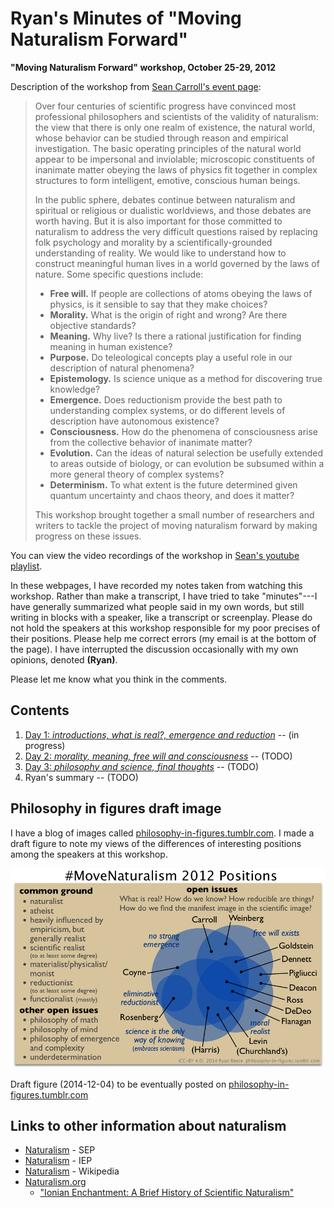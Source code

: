 Ryan's Minutes of "Moving Naturalism Forward"
================================================================================

**"Moving Naturalism Forward" workshop, October 25-29, 2012**

Description of the workshop from [Sean Carroll's event page](http://preposterousuniverse.com/naturalism2012/):

>   Over four centuries of scientific progress have convinced most professional philosophers and scientists of the validity of naturalism: the view that there is only one realm of existence, the natural world, whose behavior can be studied through reason and empirical investigation. The basic operating principles of the natural world appear to be impersonal and inviolable; microscopic constituents of inanimate matter obeying the laws of physics fit together in complex structures to form intelligent, emotive, conscious human beings.
>    
>   In the public sphere, debates continue between naturalism and spiritual or religious or dualistic worldviews, and those debates are worth having. But it is also important for those committed to naturalism to address the very difficult questions raised by replacing folk psychology and morality by a scientifically-grounded understanding of reality. We would like to understand how to construct meaningful human lives in a world governed by the laws of nature. Some specific questions include:
>   
>   -   **Free will.** If people are collections of atoms obeying the laws of physics, is it sensible to say that they make choices?
>   -   **Morality.** What is the origin of right and wrong? Are there objective standards?
>   -   **Meaning.** Why live? Is there a rational justification for finding meaning in human existence?
>   -   **Purpose.** Do teleological concepts play a useful role in our description of natural phenomena?
>   -   **Epistemology.** Is science unique as a method for discovering true knowledge?
>   -   **Emergence.** Does reductionism provide the best path to understanding complex systems, or do different levels of description have autonomous existence?
>   -   **Consciousness.** How do the phenomena of consciousness arise from the collective behavior of inanimate matter?
>   -   **Evolution.** Can the ideas of natural selection be usefully extended to areas outside of biology, or can evolution be subsumed within a more general theory of complex systems?
>   -   **Determinism.** To what extent is the future determined given quantum uncertainty and chaos theory, and does it matter?
>   
>   This workshop brought together a small number of researchers and writers to tackle the project of moving naturalism forward by making progress on these issues.

You can view the video recordings of the workshop in [Sean's youtube playlist](https://www.youtube.com/watch?v=Ju4C_ITlBsU&list=PLrxfgDEc2NxYQuZ5T6CSdS8uafdh0kmDL).

In these webpages, I have recorded my notes taken from watching this workshop.
Rather than make a transcript, I have tried to take "minutes"---I have generally
summarized what people said in my own words, but still writing in blocks with a speaker,
like a transcript or screenplay.  Please do not hold the speakers at this workshop
responsible for my poor precises of their positions.
Please help me correct errors (my email is at the bottom of the page).
I have interrupted the discussion occasionally with my own opinions, denoted **(Ryan)**.

Please let me know what you think in the comments.


Contents
--------------------------------------------------------------------------------

1.  [Day 1: *introductions, what is real?, emergence and reduction*](day1.html)  -- (in progress)
1.  [Day 2: *morality, meaning, free will and consciousness*](day2.html)  -- (TODO)
1.  [Day 3: *philosophy and science, final thoughts*](day3.html)  -- (TODO)
1.  Ryan's summary  -- (TODO)


Philosophy in figures draft image
--------------------------------------------------------------------------------

I have a blog of images called [philosophy-in-figures.tumblr.com](http://philosophy-in-figures.tumblr.com/).
I made a draft figure to note my views of the differences of interesting positions among the speakers at this workshop.

<img src="img/move-naturalism-2012-positions.png" alt="Move Naturalism Forward 2012 positions" title="draft" width="700"/>

Draft figure (2014-12-04) to be eventually posted on [philosophy-in-figures.tumblr.com](http://philosophy-in-figures.tumblr.com/)


Links to other information about naturalism
--------------------------------------------------------------------------------

-   [Naturalism](http://plato.stanford.edu/entries/naturalism/) - SEP
-   [Naturalism](http://www.iep.utm.edu/naturali/) - IEP
-   [Naturalism](http://en.wikipedia.org/wiki/Naturalism_(philosophy)) - Wikipedia
-   [Naturalism.org](http://www.naturalism.org/) 
    -   ["Ionian Enchantment: A Brief History of Scientific Naturalism"](http://www.naturalism.org/worldview-naturalism/history-of-naturalism)



